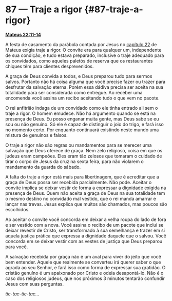 # 87 — Traje a rigor {#87-traje-a-rigor}

[**Mateus 22:11-14**](http://bibliaonline.com.br/acf/mt/22/11-14)

A festa de casamento da parábola contada por Jesus no [capítulo 22](http://bibliaonline.com.br/acf/mt/22) de Mateus exigia traje a rigor. O convite era para qualquer um, independente de sua condição, e tudo estava preparado, inclusive o traje adequado para os convidados, como aqueles paletós de reserva que os restaurantes chiques têm para clientes desprevenidos.

A graça de Deus convida a todos, e Deus preparou tudo para sermos salvos. Portanto não há coisa alguma que você precise fazer ou trazer para desfrutar da salvação eterna. Porém essa dádiva precisa ser aceita na sua totalidade para ser considerada como entregue. Ao receber uma encomenda você assina um recibo aceitando tudo o que vem no pacote.

O rei anfitrião indaga de um convidado como ele tinha entrado ali sem o traje a rigor. O homem emudece. Não há argumento quando se está na presença de Deus. Eu posso enganar muita gente, mas Deus sabe se eu sou ou não genuíno. Só ele é capaz de distinguir o joio do trigo, e fará isso no momento certo. Por enquanto continuará existindo neste mundo uma mistura de genuínos e falsos.

O traje a rigor não são regras ou mandamentos para se merecer uma salvação que Deus oferece de graça. Nem zelo religioso, coisa em que os judeus eram campeões. Eles eram tão zelosos que tomaram o cuidado de tirar o corpo de Jesus da cruz na sexta feira, para não violarem o mandamento da guarda do sábado.

A falta do traje a rigor está mais para libertinagem, que é acreditar que a graça de Deus possa ser recebida parcialmente. Não pode. Aceitar o convite implica se deixar vestir de forma a expressar a dignidade exigida na presença de Deus. Quem não aceita a graça de Deus na sua totalidade tem o mesmo destino no convidado mal vestido, que o rei manda amarrar e lançar nas trevas. Jesus explica que muitos são chamados, mas poucos são escolhidos.

Ao aceitar o convite você concorda em deixar a velha roupa do lado de fora e ser vestido com a nova. Você assina o recibo de um pacote que inclui se deixar revestir de Cristo, ser transformado à sua semelhança e trazer em si aquela justiça prática que expressa a dignidade daquele que o salvou. Você concorda em se deixar vestir com as vestes de justiça que Deus preparou para você.

A salvação recebida por graça não é um aval para viver do jeito que você bem entender. Aquele que realmente se converteu irá querer saber o que agrada ao seu Senhor, e fará isso como forma de expressar sua gratidão. O cristão genuíno é um apaixonado por Cristo e odeia desapontá-lo. Não é o caso dos religiosos judeus, que nos próximos 3 minutos tentarão confundir Jesus com suas perguntas.

_tic-tac-tic-tac..._